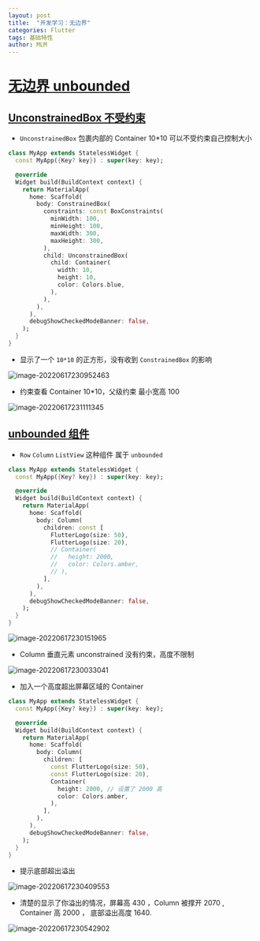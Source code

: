 ```yaml
---
layout: post
title:  "开发学习：无边界"
categories: Flutter
tags: 基础特性
author: MLM
---
```

# [无边界 unbounded]()

## [UnconstrainedBox 不受约束]()

* `UnconstrainedBox` 包裹内部的 Container 10\*10 可以不受约束自己控制大小

```dart
class MyApp extends StatelessWidget {
  const MyApp({Key? key}) : super(key: key);

  @override
  Widget build(BuildContext context) {
    return MaterialApp(
      home: Scaffold(
        body: ConstrainedBox(
          constraints: const BoxConstraints(
            minWidth: 100,
            minHeight: 100,
            maxWidth: 300,
            maxHeight: 300,
          ),
          child: UnconstrainedBox(
            child: Container(
              width: 10,
              height: 10,
              color: Colors.blue,
            ),
          ),
        ),
      ),
      debugShowCheckedModeBanner: false,
    );
  }
}
```

* 显示了一个 `10*10` 的正方形，没有收到 `ConstrainedBox` 的影响

![image-20220617230952463](https://molingmiao.github.io/pic/image-20220617230952463.png)

* 约束查看 Container 10\*10，父级约束 最小宽高 100

![image-20220617231111345](https://molingmiao.github.io/pic/image-20220617231111345.png)

## [unbounded 组件]()

* `Row` `Column` `ListView` 这种组件 属于 `unbounded`

```dart
class MyApp extends StatelessWidget {
  const MyApp({Key? key}) : super(key: key);

  @override
  Widget build(BuildContext context) {
    return MaterialApp(
      home: Scaffold(
        body: Column(
          children: const [
            FlutterLogo(size: 50),
            FlutterLogo(size: 20),
            // Container(
            //   height: 2000,
            //   color: Colors.amber,
            // ),
          ],
        ),
      ),
      debugShowCheckedModeBanner: false,
    );
  }
}
```

![image-20220617230151965](https://molingmiao.github.io/pic/image-20220617230151965.png)

* Column 垂直元素 unconstrained 没有约束，高度不限制

![image-20220617230033041](https://molingmiao.github.io/pic/image-20220617230033041.png)

* 加入一个高度超出屏幕区域的 Container

```dart
class MyApp extends StatelessWidget {
  const MyApp({Key? key}) : super(key: key);

  @override
  Widget build(BuildContext context) {
    return MaterialApp(
      home: Scaffold(
        body: Column(
          children: [
            const FlutterLogo(size: 50),
            const FlutterLogo(size: 20),
            Container(
              height: 2000, // 设置了 2000 高
              color: Colors.amber,
            ),
          ],
        ),
      ),
      debugShowCheckedModeBanner: false,
    );
  }
}
```

* 提示底部超出溢出

![image-20220617230409553](https://molingmiao.github.io/pic/image-20220617230409553.png)

* 清楚的显示了你溢出的情况，屏幕高 430 ，Column 被撑开 2070 , Container 高 2000 ， 底部溢出高度 1640.

![image-20220617230542902](https://molingmiao.github.io/pic/image-20220617230542902.png)
